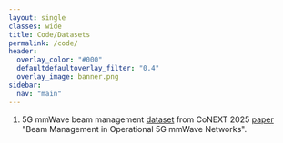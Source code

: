 ```yaml
---
layout: single
classes: wide
title: Code/Datasets
permalink: /code/
header:
  overlay_color: "#000"
  defaultdefaultoverlay_filter: "0.4"
  overlay_image: banner.png
sidebar:
  nav: "main"
---
```


 1. 5G mmWave beam management [dataset](https://github.com/NUWiNS/Beam-Management-in-Operational-5G-mmWave) from CoNEXT 2025 [paper](https://ece.northeastern.edu/fac-ece/dkoutsonikolas/publications/conext25.pdf) "Beam Management in Operational 5G mmWave Networks".